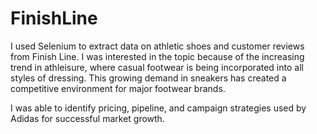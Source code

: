 # FinishLine

I used Selenium to extract data on athletic shoes and customer reviews from Finish Line. I was interested in the topic because of the increasing trend in athleisure, where casual footwear is being incorporated into all styles of dressing. This growing demand in sneakers has created a competitive environment for major footwear brands.

I was able to identify pricing, pipeline, and campaign strategies used by Adidas for successful market growth.
